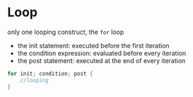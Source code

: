 # Loop
only one looping construct, the `for` loop 

* the init statement: executed before the first iteration
* the condition expression: evaluated before every iteration
* the post statement: executed at the end of every iteration

```go
for init; condition; post {
	//looping
}
```
